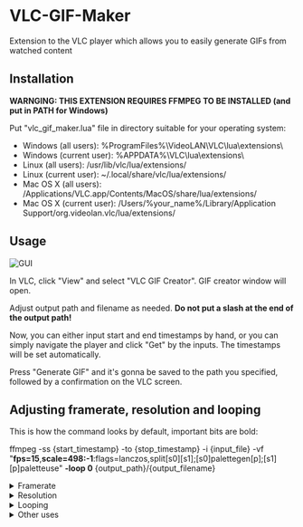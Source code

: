 # VLC-GIF-Maker
Extension to the VLC player which allows you to easily generate GIFs from watched content

## Installation 

**WARNGING: THIS EXTENSION REQUIRES FFMPEG TO BE INSTALLED (and put in PATH for Windows)**

Put "vlc_gif_maker.lua" file in directory suitable for your operating system:

* Windows (all users): %ProgramFiles%\VideoLAN\VLC\lua\extensions\
* Windows (current user): %APPDATA%\VLC\lua\extensions\
* Linux (all users): /usr/lib/vlc/lua/extensions/
* Linux (current user): ~/.local/share/vlc/lua/extensions/
* Mac OS X (all users): /Applications/VLC.app/Contents/MacOS/share/lua/extensions/
* Mac OS X (current user): /Users/%your_name%/Library/Application Support/org.videolan.vlc/lua/extensions/

## Usage 

![GUI](https://i.imgur.com/Q2fZT07.png)

In VLC, click "View" and select "VLC GIF Creator". GIF creator window will open.

Adjust output path and filename as needed. **Do not put a slash at the end of the output path!**

Now, you can either input start and end timestamps by hand, or you can simply navigate the player 
and click "Get" by the inputs. The timestamps will be set automatically. 

Press "Generate GIF" and it's gonna be saved to the path you specified, followed by a confirmation on the VLC screen. 

## Adjusting framerate, resolution and looping

This is how the command looks by default, important bits are bold:

ffmpeg -ss {start_timestamp} -to {stop_timestamp} -i {input_file} -vf "**fps=15**,**scale=498:-1**:flags=lanczos,split[s0][s1];[s0]palettegen[p];[s1][p]paletteuse" **-loop 0** {output_path}/{output_filename}

<details>
<summary>Framerate</summary>
Default framerate is 15. You can change 15 to any number you wish, this is how the command would look like with framerate 30:

    ffmpeg -ss {start_timestamp} -to {stop_timestamp} -i {input_file} -vf "fps=30,scale=498:-1:flags=lanczos,split[s0][s1];[s0]palettegen[p];[s1][p]paletteuse" -loop 0 {output_path}/{output_filename}

See https://ffmpeg.org/ffmpeg-filters.html#fps for more information
</details>
<details>
<summary>Resolution</summary> 
In short, scale = resolution, width:height in pixels to be exact. 

If you put -1 instead of one of the values (like in the default command), it will be scaled without losing proportions.
For example, input video has 2000x1000 resolution. You put scale=500:-1 in the command, and the GIF will have 500x250 resolution. 
Same with the other way - scale=-1:500 and the GIF will have 1000x500 resolution.

This is how the command would look like with 600px height (and scaled width):

    ffmpeg -ss {start_timestamp} -to {stop_timestamp} -i {input_file} -vf "fps=15,scale=-1:600:flags=lanczos,split[s0][s1];[s0]palettegen[p];[s1][p]paletteuse" -loop 0 {output_path}/{output_filename}

This is how the command would look like with forced 1920x1080px resolution (probably a bad idea, just set the width or height, not both)

    ffmpeg -ss {start_timestamp} -to {stop_timestamp} -i {input_file} -vf "fps=15,scale=1920:1080:flags=lanczos,split[s0][s1];[s0]palettegen[p];[s1][p]paletteuse" -loop 0 {output_path}/{output_filename}

You can leave it empty and the GIF will be generated with the maximum resolution (so input video's). This is however probably a very bad idea. 6 second GIF from a 1080p source material would weight around 70MB.

This is how the command would look like with source material's resolution:

    ffmpeg -ss {start_timestamp} -to {stop_timestamp} -i {input_file} -vf "fps=15,scale=flags=lanczos,split[s0][s1];[s0]palettegen[p];[s1][p]paletteuse" -loop 0 {output_path}/{output_filename}  
 
See https://ffmpeg.org/ffmpeg-filters.html#scale for more information 
</details>
<details>
<summary>Looping</summary> 
Default value of **0** means the GIF will loop indefinitely. **-1** would mean no looping, and **1** would mean one loop, so the GIF will play twice. **22** would mean the GIF will play 23 times.

See https://ffmpeg.org/ffmpeg.html#Main-options for more information.
</details>
<details>
<summary>Other uses</summary>
You might notice that this extension simply executes a command with filled parameters. You can of course change it, here is an example command which will just export the selected timeframe to mp4 instead of turning it into a GIF.

    ffmpeg -i {input_file} -ss {start_timestamp} -to {stop_timestamp} -c:v copy -c:a copy {output_path}/{output_filename}.mp4
</details>
